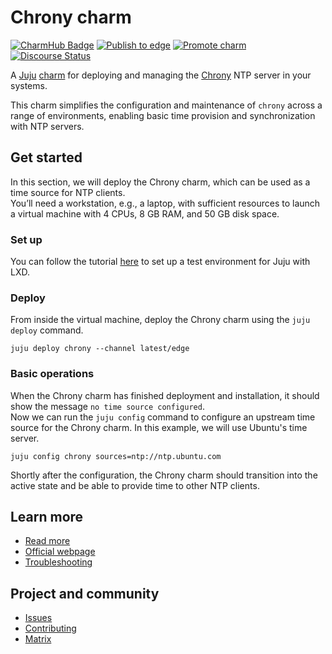 # Chrony charm

[![CharmHub Badge](https://charmhub.io/chrony/badge.svg)](https://charmhub.io/chrony)
[![Publish to edge](https://github.com/canonical/chrony-operator/actions/workflows/publish_charm.yaml/badge.svg)](https://github.com/canonical/chrony-operator/actions/workflows/publish_charm.yaml)
[![Promote charm](https://github.com/canonical/chrony-operator/actions/workflows/promote_charm.yaml/badge.svg)](https://github.com/canonical/chrony-operator/actions/workflows/promote_charm.yaml)
[![Discourse Status](https://img.shields.io/discourse/status?server=https%3A%2F%2Fdiscourse.charmhub.io&style=flat&label=CharmHub%20Discourse)](https://discourse.charmhub.io)

A [Juju](https://juju.is/) [charm](https://juju.is/docs/olm/charmed-operators)
for deploying and managing the [Chrony](https://chrony-project.org) NTP server 
in your systems.

This charm simplifies the configuration and maintenance of `chrony` across a 
range of environments, enabling basic time provision and synchronization with 
NTP servers.

## Get started
In this section, we will deploy the Chrony charm, which can be used as a time source for NTP clients.  
You’ll need a workstation, e.g., a laptop, with sufficient resources to launch a virtual machine with 4 CPUs, 8 GB RAM, and 50 GB disk space.

### Set up
You can follow the tutorial [here](https://juju.is/docs/juju/set-up--tear-down-your-test-environment#heading--set-up-automatically) to set up a test environment for Juju with LXD.

### Deploy
From inside the virtual machine, deploy the Chrony charm using the `juju deploy` command.

```
juju deploy chrony --channel latest/edge
```

### Basic operations
When the Chrony charm has finished deployment and installation, it should show the message `no time source configured`.  
Now we can run the `juju config` command to configure an upstream time source for the Chrony charm. In this example, we will use Ubuntu's time server.

```
juju config chrony sources=ntp://ntp.ubuntu.com
```

Shortly after the configuration, the Chrony charm should transition into the active state and be able to provide time to other NTP clients.

## Learn more
* [Read more](https://charmhub.io/chrony)
* [Official webpage](https://chrony-project.org)
* [Troubleshooting](https://matrix.to/#/#charmhub-charmdev:ubuntu.com)

## Project and community
* [Issues](https://github.com/canonical/chrony-operator/issues)
* [Contributing](https://charmhub.io/chrony/docs/how-to-contribute)
* [Matrix](https://matrix.to/#/#charmhub-charmdev:ubuntu.com)